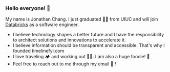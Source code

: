 ### Hello everyone! 👋  

My name is Jonathan Chang. I just graduated 👨‍🎓 from UIUC and will join [Databricks](https://databricks.com/) as a software engineer.
- I believe technology shapes a better future and I have the responsibility to architect solutions and innovations to accelerate it.
- I believe information should be transparent and accessible. That's why I founded timelinefyi.com
- I love traveling 🏕 and working out 🏋🏻. I am also a huge foodie! 🥘
- Feel free to reach out to me through my email 📩 !